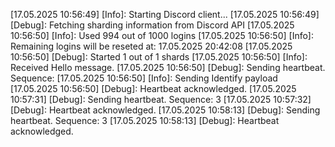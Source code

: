 [17.05.2025 10:56:49] [Info]: Starting Discord client...
[17.05.2025 10:56:49] [Debug]: Fetching sharding information from Discord API
[17.05.2025 10:56:50] [Info]: Used 994 out of 1000 logins
[17.05.2025 10:56:50] [Info]: Remaining logins will be reseted at: 17.05.2025 20:42:08
[17.05.2025 10:56:50] [Debug]: Started 1 out of 1 shards
[17.05.2025 10:56:50] [Info]: Received Hello message.
[17.05.2025 10:56:50] [Debug]: Sending heartbeat. Sequence: 
[17.05.2025 10:56:50] [Info]: Sending Identify payload
[17.05.2025 10:56:50] [Debug]: Heartbeat acknowledged.
[17.05.2025 10:57:31] [Debug]: Sending heartbeat. Sequence: 3
[17.05.2025 10:57:32] [Debug]: Heartbeat acknowledged.
[17.05.2025 10:58:13] [Debug]: Sending heartbeat. Sequence: 3
[17.05.2025 10:58:13] [Debug]: Heartbeat acknowledged.
